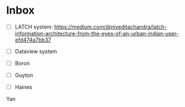 # Inbox

- [ ] LATCH system: https://medium.com/@niveditachandra/latch-information-architecture-from-the-eyes-of-an-urban-indian-user-efd474a7bb37
- [ ] Dataview system
- [ ] Boron
- [ ] Guyton
- [ ] Haines


Yan

